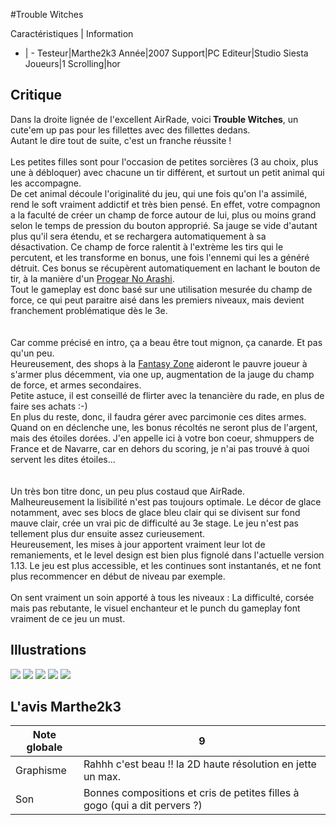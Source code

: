 #Trouble Witches

Caractéristiques | Information
- | -
Testeur|Marthe2k3
Année|2007
Support|PC
Editeur|Studio Siesta
Joueurs|1
Scrolling|hor

## Critique
Dans la droite lignée de l'excellent AirRade, voici<b> Trouble Witches</b>, un cute'em up pas pour les fillettes avec des fillettes dedans.<br/>Autant le dire tout de suite, c'est un franche réussite !<br/><br/>Les petites filles sont pour l'occasion de petites sorcières (3 au choix, plus une à débloquer) avec chacune un tir différent, et surtout un petit animal qui les accompagne.<br/>De cet animal découle l'originalité du jeu, qui une fois qu'on l'a assimilé, rend le soft vraiment addictif et très bien pensé. En effet, votre compagnon a la faculté de créer un champ de force autour de lui, plus ou moins grand selon le temps de pression du bouton approprié. Sa jauge se vide d'autant plus qu'il sera étendu, et se rechargera automatiquement à sa désactivation. Ce champ de force ralentit à l'extrème les tirs qui le percutent, et les transforme en bonus, une fois l'ennemi qui les a généré détruit. Ces bonus se récupèrent automatiquement en lachant le bouton de tir, à la manière d'un <a href="index.php?page=fiche&id=479">Progear No Arashi</a>.<br/>Tout le gameplay est donc basé sur une utilisation mesurée du champ de force, ce qui peut paraitre aisé dans les premiers niveaux, mais devient franchement problématique dès le 3e.<br/><br/><br/>Car comme précisé en intro, ça a beau être tout mignon, ça canarde. Et pas qu'un peu.<br/>Heureusement, des shops à la <a href="index.php?page=fiche&id=8">Fantasy Zone</a> aideront le pauvre joueur à s'armer plus décemment, via one up, augmentation de la jauge du champ de force, et armes secondaires.<br/>Petite astuce, il est conseillé de flirter avec la tenancière du rade, en plus de faire ses achats :-)<br/>En plus du reste, donc,  il faudra gérer avec parcimonie ces dites armes.<br/>Quand on en déclenche une, les bonus récoltés ne seront plus de l'argent, mais des étoiles dorées. J'en appelle ici à votre bon coeur, shmuppers de France et de Navarre, car en dehors du scoring, je n'ai pas trouvé à quoi servent les dites étoiles...<br/><br/><br/>Un très bon titre donc, un peu plus costaud que AirRade.<br/>Malheureusement la lisibilité n'est pas toujours optimale. Le décor de glace notamment, avec ses blocs de glace bleu clair qui se divisent sur fond mauve clair, crée un vrai pic de difficulté au 3e stage. Le jeu n'est pas tellement plus dur ensuite assez curieusement.<br/>Heureusement, les mises à jour apportent vraiment leur lot de remaniements, et le level design est bien plus fignolé dans l'actuelle version 1.13. Le jeu est plus accessible, et les continues sont instantanés, et ne font plus recommencer en début de niveau par exemple.<br/><br/>On sent vraiment un soin apporté à tous les niveaux : La difficulté, corsée mais pas rebutante, le visuel enchanteur et le punch du gameplay font vraiment de ce jeu un must.<br/>

## Illustrations
![](http://www.shmup.com/images/thumbs/img_fiche_1_1150.jpg)
![](http://www.shmup.com/images/thumbs/img_fiche_2_1150.jpg)
![](http://www.shmup.com/images/thumbs/img_fiche_3_1150.jpg)
![](http://www.shmup.com/images/thumbs/img_fiche_4_1150.jpg)
![](http://www.shmup.com/images/thumbs/img_fiche_5_1150.jpg)

## L'avis Marthe2k3
Note globale|9
-|-
Graphisme|Rahhh c'est beau !! la 2D haute résolution en jette un max.
Son|Bonnes compositions et cris de petites filles à gogo (qui a dit pervers ?)
